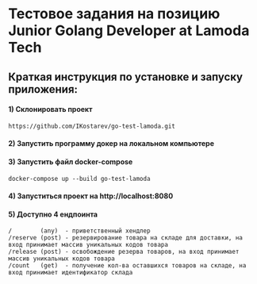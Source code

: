 # Тестовое задания на позицию Junior Golang Developer at Lamoda Tech

## Краткая инструкция по установке и запуску приложения:

#### 1) Склонировать проект
```
https://github.com/IKostarev/go-test-lamoda.git
```

#### 2) Запустить программу докер на локальном компьютере

#### 3) Запустить файл docker-compose
```
docker-compose up --build go-test-lamoda
```

#### 4) Запуститься проект на http://localhost:8080

#### 5) Доступно 4 ендпоинта
```
/        (any)  - приветственный хендлер
/reserve (post) - резервирование товара на складе для доставки, на вход принимает массив уникальных кодов товара
/release (post) - освобождение резерва товаров, на вход принимает массив уникальных кодов товара
/count   (get)  - получение кол-ва оставшихся товаров на складе, на вход принимает идентификатор склада
```